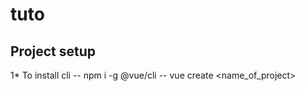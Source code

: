 # tuto

## Project setup

1* To install cli
    -- npm i -g @vue/cli
    -- vue create <name_of_project>

